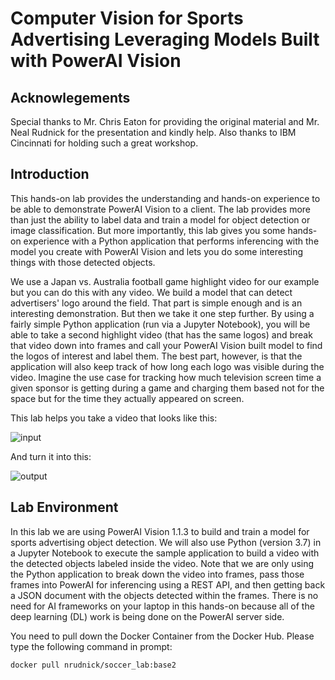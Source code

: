 # Computer Vision for Sports Advertising Leveraging Models Built with PowerAI Vision

## Acknowlegements

Special thanks to Mr. Chris Eaton for providing the original material and Mr. Neal Rudnick for the presentation and kindly help. Also thanks to IBM Cincinnati for holding such a great workshop.

## Introduction

This hands-on lab provides the understanding and hands-on experience to be able to demonstrate PowerAI Vision to a client. The lab provides more than just the ability to label data and train a model for object detection or image classification. But more importantly, this lab gives you some hands-on experience with a Python application that performs inferencing with the model you create with PowerAI Vision and lets you do some interesting things with those detected objects.

We use a Japan vs. Australia football game highlight video for our example but you can do this with any video. We build a model that can detect advertisers' logo around the field. That part is simple enough and is an interesting demonstration. But then we take it one step further. By using a fairly simple Python application (run via a Jupyter Notebook), you will be able to take a second highlight video (that has the same logos) and break that video down into frames and call your PowerAI Vision built model to find the logos of interest and label them. The best part, however, is that the application will also keep track of how long each logo was visible during the video. Imagine the use case for tracking how much television screen time a given sponsor is getting during a game and charging them based not for the space but for the time they actually appeared on screen.

This lab helps you take a video that looks like this:

![input](./input.gif)

And turn it into this:

![output](./output.gif)

## Lab Environment

In this lab we are using PowerAI Vision 1.1.3 to build and train a model for sports advertising object detection. We will also use Python (version 3.7) in a Jupyter Notebook to execute the sample application to build a video with the detected objects labeled inside the video. Note that we are only using the Python application to break down the video into frames, pass those frames into PowerAI for inferencing using a REST API, and then getting back a JSON document with the objects detected within the frames. There is no need for AI frameworks on your laptop in this hands-on because all of the deep learning (DL) work is being done on the PowerAI server side.

You need to pull down the Docker Container from the Docker Hub. Please type the following command in prompt:

```
docker pull nrudnick/soccer_lab:base2
```